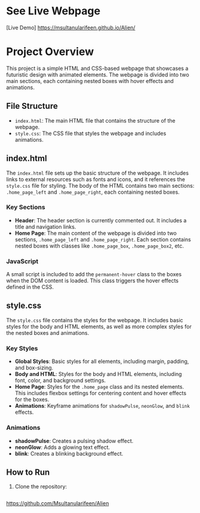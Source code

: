 # See Live Webpage
[Live Demo] https://msultanularifeen.github.io/Alien/

# Project Overview

This project is a simple HTML and CSS-based webpage that showcases a futuristic design with animated elements. The webpage is divided into two main sections, each containing nested boxes with hover effects and animations.

## File Structure

- `index.html`: The main HTML file that contains the structure of the webpage.
- `style.css`: The CSS file that styles the webpage and includes animations.

## index.html

The `index.html` file sets up the basic structure of the webpage. It includes links to external resources such as fonts and icons, and it references the `style.css` file for styling. The body of the HTML contains two main sections: `.home_page_left` and `.home_page_right`, each containing nested boxes.

### Key Sections

- **Header**: The header section is currently commented out. It includes a title and navigation links.
- **Home Page**: The main content of the webpage is divided into two sections, `.home_page_left` and `.home_page_right`. Each section contains nested boxes with classes like `.home_page_box`, `.home_page_box2`, etc.

### JavaScript

A small script is included to add the `permanent-hover` class to the boxes when the DOM content is loaded. This class triggers the hover effects defined in the CSS.

## style.css

The `style.css` file contains the styles for the webpage. It includes basic styles for the body and HTML elements, as well as more complex styles for the nested boxes and animations.

### Key Styles

- **Global Styles**: Basic styles for all elements, including margin, padding, and box-sizing.
- **Body and HTML**: Styles for the body and HTML elements, including font, color, and background settings.
- **Home Page**: Styles for the `.home_page` class and its nested elements. This includes flexbox settings for centering content and hover effects for the boxes.
- **Animations**: Keyframe animations for `shadowPulse`, `neonGlow`, and `blink` effects.

### Animations

- **shadowPulse**: Creates a pulsing shadow effect.
- **neonGlow**: Adds a glowing text effect.
- **blink**: Creates a blinking background effect.

## How to Run

1. Clone the repository:
   ```sh
  https://github.com/Msultanularifeen/Alien
